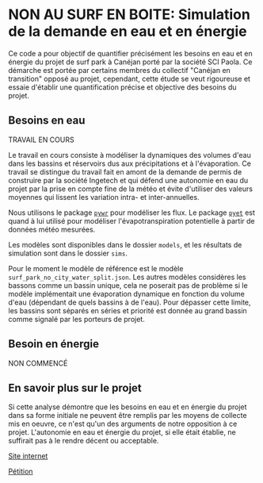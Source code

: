# NON AU SURF EN BOITE: Simulation de la demande en eau et en énergie

Ce code a pour objectif de quantifier précisément les besoins en eau et en énergie du projet de surf park à Canéjan porté par la société SCI Paola. Ce démarche est portée par certains membres du collectif "Canéjan en transition" opposé au projet, cependant, cette étude se veut rigoureuse et essaie d'établir une quantification précise et objective des besoins du projet. 

## Besoins en eau

TRAVAIL EN COURS

Le travail en cours consiste à modéliser la dynamiques des volumes d'eau dans les bassins et réservoirs dus aux précipitations et à l'évaporation. Ce travail se distingue du travail fait en amont de la demande de permis de construire par la société Ingetech et qui défend une autonomie en eau du projet par la prise en compte fine de la météo et évite d'utiliser des valeurs moyennes qui lissent les variation intra- et inter-annuelles.

Nous utilisons le package [`pywr`](https://github.com/pywr/pywr) pour modéliser les flux. Le package [`pyet`](https://pyet.readthedocs.io/en/latest/) est quand à lui utilisé pour modéliser l'évapotranspiration potentielle à partir de données météo mesurées.

Les modèles sont disponibles dans le dossier `models`, et les résultats de simulation sont dans le dossier `sims`.

Pour le moment le modèle de référence est le modèle `surf_park_no_city_water_split.json`. Les autres modèles considères les bassons comme un bassin unique, cela ne poserait pas de problème si le modèle implémentait une évaporation dynamique en fonction du volume d'eau (dépendant de quels bassins à de l'eau). Pour dépasser cette limite, les bassins sont séparés en séries et priorité est donnée au grand bassin comme signalé par les porteurs de projet.


## Besoin en énergie

NON COMMENCÉ

## En savoir plus sur le projet

Si cette analyse démontre que les besoins en eau et en énergie du projet dans sa forme initiale ne peuvent être remplis par les moyens de collecte mis en oeuvre, ce n'est qu'un des arguments de notre opposition à ce projet. L'autonomie en eau et énergie du projet, si elle était établie, ne suffirait pas à le rendre décent ou acceptable.

[Site internet](http://nonausurfenboite.fr/)

[Pétition](https://www.change.org/p/non-%C3%A0-la-m%C3%A9ga-piscine-%C3%A0-vagues-de-surf-%C3%A0-can%C3%A9jan-33-gironde)